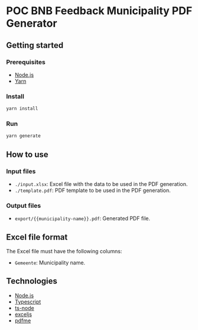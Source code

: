 # POC BNB Feedback Municipality PDF Generator

## Getting started

### Prerequisites

- [Node.js](https://nodejs.org/en/)
- [Yarn](https://yarnpkg.com/)

### Install

```bash
yarn install
```

### Run

```bash
yarn generate
```

## How to use

### Input files

- `./input.xlsx`: Excel file with the data to be used in the PDF generation.
- `./template.pdf`: PDF template to be used in the PDF generation. 

### Output files

- `export/{{municipality-name}}.pdf`: Generated PDF file.

## Excel file format

The Excel file must have the following columns:
- `Gemeente`: Municipality name.

## Technologies

- [Node.js](https://nodejs.org/en/)
- [Typescript](https://www.typescriptlang.org/)
- [ts-node](https://typestrong.org/ts-node/)
- [exceljs](https://github.com/exceljs/exceljs)
- [pdfme](https://pdfme.com/)
